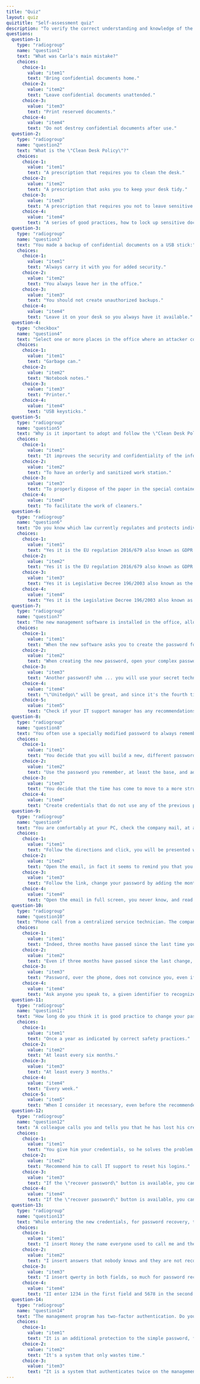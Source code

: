 ```yaml
---
title: "Quiz"
layout: quiz
quiztitle: "Self-assessment quiz"
description: "To verify the correct understanding and knowledge of the Security Awareness topics covered in this course, here it is possible to carry out a self-assessment test!"
questions:
  question-1:
    type: "radiogroup"
    name: "question1"
    text: "What was Carla's main mistake?"
    choices:
      choice-1:
        value: "item1"
        text: "Bring confidential documents home."
      choice-2:
        value: "item2"
        text: "Leave confidential documents unattended."
      choice-3:
        value: "item3"
        text: "Print reserved documents."
      choice-4:
        value: "item4"
        text: "Do not destroy confidential documents after use."
  question-2:
    type: "radiogroup"
    name: "question2"
    text: "What is the \"Clean Desk Policy\"?"
    choices:
      choice-1:
        value: "item1"
        text: "A prescription that requires you to clean the desk."
      choice-2:
        value: "item2"
        text: "A prescription that asks you to keep your desk tidy."
      choice-3:
        value: "item3"
        text: "A prescription that requires you not to leave sensitive material unattended on your desk."
      choice-4:
        value: "item4"
        text: "A series of good practices, how to lock up sensitive documents before leaving the office."
  question-3:
    type: "radiogroup"
    name: "question3"
    text: "You made a backup of confidential documents on a USB stick:"
    choices:
      choice-1:
        value: "item1"
        text: "Always carry it with you for added security."
      choice-2:
        value: "item2"
        text: "You always leave her in the office."
      choice-3:
        value: "item3"
        text: "You should not create unauthorized backups."
      choice-4:
        value: "item4"
        text: "Leave it on your desk so you always have it available."
  question-4:
    type: "checkbox"
    name: "question4"
    text: "Select one or more places in the office where an attacker could access confidential data:"
    choices:
      choice-1:
        value: "item1"
        text: "Garbage can."
      choice-2:
        value: "item2"
        text: "Notebook notes."
      choice-3:
        value: "item3"
        text: "Printer."
      choice-4:
        value: "item4"
        text: "USB keysticks."
  question-5:
    type: "radiogroup"
    name: "question5"
    text: "Why is it important to adopt and follow the \"Clean Desk Policy\" or \"Clean Desk Policy\"?"
    choices:
      choice-1:
        value: "item1"
        text: "It improves the security and confidentiality of the information processed and creates a more comfortable and less stressful work environment."
      choice-2:
        value: "item2"
        text: "To have an orderly and sanitized work station."
      choice-3:
        value: "item3"
        text: "To properly dispose of the paper in the special containers for recycling."
      choice-4:
        value: "item4"
        text: "To facilitate the work of cleaners."
  question-6:
    type: "radiogroup"
    name: "question6"
    text: "Do you know which law currently regulates and protects individuals with regard to the processing of personal data and the free circulation of such data?"
    choices:
      choice-1:
        value: "item1"
        text: "Yes it is the EU regulation 2016/679 also known as GDPR (General Data Protection Regulation)."
      choice-2:
        value: "item2"
        text: "Yes it is the EU regulation 2016/679 also known as GDPR (General Data Protection Regulation), but it does not apply to Public Administrations."
      choice-3:
        value: "item3"
        text: "Yes it is Legislative Decree 196/2003 also known as the Privacy Code."
      choice-4:
        value: "item4"
        text: "Yes it is the Legislative Decree 196/2003 also known as the Privacy Code, but it does not apply to Public Administrations."
  question-7:
    type: "radiogroup"
    name: "question7"
    text: "The new management software is installed in the office, allows access to more structured information, without having to go around to the right and left to verify the data of a practice, it is a nice step forward! It is a pity that it was developed again outside the corporate network and that it needs credentials different from those of the PC to use it ... You have to set the new password to use it, how do you proceed?"
    choices:
      choice-1:
        value: "item1"
        text: "When the new software asks you to create the password for your user, put the usual password you use for the PC, for gmail and for other services you use often, at least you are sure not to forget it!"
      choice-2:
        value: "item2"
        text: "When creating the new password, open your complex password management software, create a new one, and enter it being careful that it matches the one provided by the software ... you won't remember it by heart, but it will be there when you need it!"
      choice-3:
        value: "item3"
        text: "Another password? uhm ... you will use your secret technique that allows you to create long, complicated passwords, but that only you can understand / remember. Your coding is infallible, so far."
      choice-4:
        value: "item4"
        text: "\"Unitedgo\" will be great, and since it's the fourth time you've changed it, add a nice 4!"
      choice-5:
        value: "item5"
        text: "Check if your IT support manager has any recommendations on how to proceed, waiting for the application to be integrated with your local PC user, eliminating the need for another password!"
  question-8:
    type: "radiogroup"
    name: "question8"
    text: "You often use a specially modified password to always remember how to log in and not having to write your credentials around. Most of the password is the same, between the various sites, but some letters change to differentiate it according to the site. In the office you have to change your credentials and this time it seems that the email is rather threatening, they recommend not using passwords that you already use, how do you behave?"
    choices:
      choice-1:
        value: "item1"
        text: "You decide that you will build a new, different password that you will remember well, but that has nothing to do with the one you use for you."
      choice-2:
        value: "item2"
        text: "Use the password you remember, at least the base, and add the right sequence to remind you that this is the \"working\" one."
      choice-3:
        value: "item3"
        text: "You decide that the time has come to move to a more structured system and look for a tool to preserve digital credentials (password manager), to which you can entrust with a single password, all the others, making them more complex."
      choice-4:
        value: "item4"
        text: "Create credentials that do not use any of the previous passwords and since the email is so threatening, lengthen the password by turning it into a passphrase!"
  question-9:
    type: "radiogroup"
    name: "question9"
    text: "You are comfortably at your PC, check the company mail, at a certain point the following e-mail appears: \"Subject: confirmation of user password change\". The text is simple and seems to be that of the application you use often, the management software you use every day. There is a button to proceed... what do you do?"
    choices:
      choice-1:
        value: "item1"
        text: "Follow the directions and click, you will be presented with a form to enter the current password, and put it new. Remember that you have to change it for a while, so provide..."
      choice-2:
        value: "item2"
        text: "Open the email, in fact it seems to remind you that you have to change the password and some time has passed since you last remembered, open the email, click and change the password."
      choice-3:
        value: "item3"
        text: "Follow the link, change your password by adding the month and year number to the end of the one you remember well."
      choice-4:
        value: "item4"
        text: "Open the email in full screen, you never know, and read well if the email is sent from within the company or from outside and check the sender by reading the email address, then only if you come back, click and see where the page sends you, checking also the web address that opens... in case of further suspicions call also IT support..."
  question-10:
    type: "radiogroup"
    name: "question10"
    text: "Phone call from a centralized service technician. The company \"TISupport\" S.P.A., which manages all our IT systems, calls to the landline underlining that the user password has almost expired and recommends changing it. To facilitate this, the technician proposes to change it over the phone, how do you proceed?"
    choices:
      choice-1:
        value: "item1"
        text: "Indeed, three months have passed since the last time you remember having changed it, it is plausible that you are asked to change it, but yes, it is even more convenient to do it live... proceed with the technician."
      choice-2:
        value: "item2"
        text: "Even if three months have passed since the last change, you still prefer to wait for the password change notification. Thank, greet and show you change your password when the next system report arrives."
      choice-3:
        value: "item3"
        text: "Password, over the phone, does not convince you, even if in fact it seems an excellent initiative to make the user change not forget, and wait for the notification to arrive."
      choice-4:
        value: "item4"
        text: "Ask anyone you speak to, a given identifier to recognize the technician on the phone. You also give yourself the number of his manager, to check if the initiative is actually this, it seems too convenient to be true!"
  question-11:
    type: "radiogroup"
    name: "question11"
    text: "How long do you think it is good practice to change your password?"
    choices:
      choice-1:
        value: "item1"
        text: "Once a year as indicated by correct safety practices."
      choice-2:
        value: "item2"
        text: "At least every six months."
      choice-3:
        value: "item3"
        text: "At least every 3 months."
      choice-4:
        value: "item4"
        text: "Every week."
      choice-5:
        value: "item5"
        text: "When I consider it necessary, even before the recommended time."
  question-12:
    type: "radiogroup"
    name: "question12"
    text: "A colleague calls you and tells you that he has lost his credentials to access the management program. What do you do to help him?"
    choices:
      choice-1:
        value: "item1"
        text: "You give him your credentials, so he solves the problem quickly and he can work safely."
      choice-2:
        value: "item2"
        text: "Recommend him to call IT support to reset his logins."
      choice-3:
        value: "item3"
        text: "If the \"recover password\" button is available, you can use it, the email will arrive where you can change it. In that case you suggest him to enter a simple password like the daughter's name and date of birth."
      choice-4:
        value: "item4"
        text: "If the \"recover password\" button is available, you can use it and change the password using a password generated with your password manager software."
  question-13:
    type: "radiogroup"
    name: "question13"
    text: "While entering the new credentials, for password recovery, the management program asks you to choose answers that will be used for recovery. To the questions:\n\nWhat is the name by which they called you as a child?\nWhat's your favourite colour?\n\nAs answers choose:"
    choices:
      choice-1:
        value: "item1"
        text: "I insert Honey the name everyone used to call me and the Red. They all know it is so."
      choice-2:
        value: "item2"
        text: "I insert answers that nobody knows and they are not recoverable, so that only I know them."
      choice-3:
        value: "item3"
        text: "I insert qwerty in both fields, so much for password recovery only, I will never lose it."
      choice-4:
        value: "item4"
        text: "II enter 1234 in the first field and 5678 in the second. it's easy to remember!"
  question-14:
    type: "radiogroup"
    name: "question14"
    text: "The management program has two-factor authentication. Do you know what it is?"
    choices:
      choice-1:
        value: "item1"
        text: "It is an additional protection to the simple password, first enter the password and then a code generated by the token."
      choice-2:
        value: "item2"
        text: "It's a system that only wastes time."
      choice-3:
        value: "item3"
        text: "It is a system that authenticates twice on the management program, so if it is not used for a long time, access lasts twice as long."
---
```

